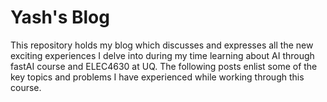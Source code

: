 # Yash's Blog

This repository holds my blog which discusses and expresses all the new exciting experiences I delve into during my time learning about AI
through fastAI course and ELEC4630 at UQ. The following posts enlist some of the key topics and problems I have experienced while working
through this course. 

